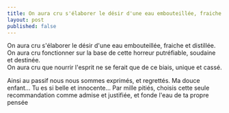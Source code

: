 ```yaml
---
title: On aura cru s'élaborer le désir d'une eau embouteillée, fraiche et distillée.
layout: post
published: false
---
```

On aura cru s'élaborer le désir d'une eau embouteillée, fraiche et distillée.  
On aura cru fonctionner sur la base de cette horreur putréfiable, soudaine et destinée.  
On aura cru que nourrir l'esprit ne se ferait que de ce biais, unique et cassé.  

Ainsi au passif nous nous sommes exprimés, et regrettés. Ma douce enfant… Tu es si belle et innocente… Par mille pitiés, choisis cette seule recommandation comme admise et justifiée, et fonde l'eau de ta propre pensée